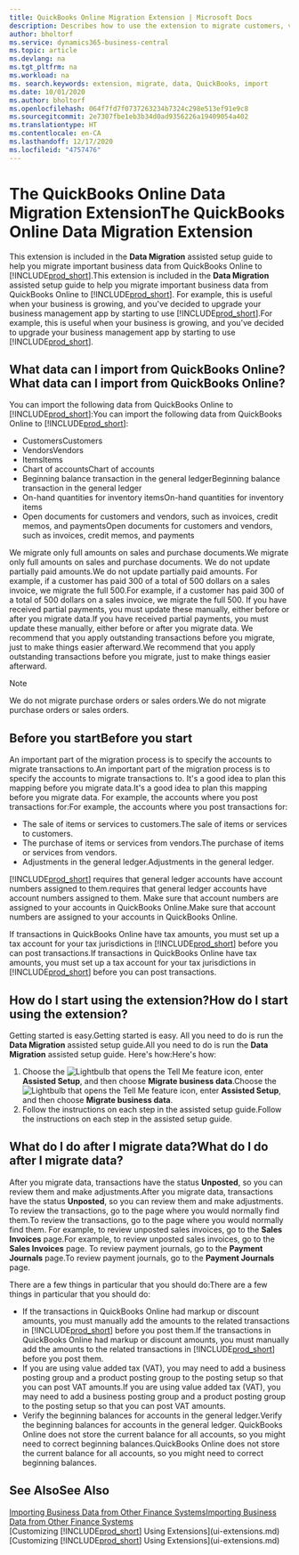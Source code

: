 ```yaml
---
title: QuickBooks Online Migration Extension | Microsoft Docs
description: Describes how to use the extension to migrate customers, vendors, items, and accounts from QuickBooks Online to Business Central.
author: bholtorf
ms.service: dynamics365-business-central
ms.topic: article
ms.devlang: na
ms.tgt_pltfrm: na
ms.workload: na
ms. search.keywords: extension, migrate, data, QuickBooks, import
ms.date: 10/01/2020
ms.author: bholtorf
ms.openlocfilehash: 064f7fd7f0737263234b7324c298e513ef91e9c8
ms.sourcegitcommit: 2e7307fbe1eb3b34d0ad9356226a19409054a402
ms.translationtype: HT
ms.contentlocale: en-CA
ms.lasthandoff: 12/17/2020
ms.locfileid: "4757476"
---
```

# <a name="the-quickbooks-online-data-migration-extension"></a><span data-ttu-id="bd515-103">The QuickBooks Online Data Migration Extension</span><span class="sxs-lookup"><span data-stu-id="bd515-103">The QuickBooks Online Data Migration Extension</span></span>

<span data-ttu-id="bd515-104">This extension is included in the **Data Migration** assisted setup guide to help you migrate important business data from QuickBooks Online to [!INCLUDE[prod_short](includes/prod_short.md)].</span><span class="sxs-lookup"><span data-stu-id="bd515-104">This extension is included in the **Data Migration** assisted setup guide to help you migrate important business data from QuickBooks Online to [!INCLUDE[prod_short](includes/prod_short.md)].</span></span> <span data-ttu-id="bd515-105">For example, this is useful when your business is growing, and you've decided to upgrade your business management app by starting to use [!INCLUDE[prod_short](includes/prod_short.md)].</span><span class="sxs-lookup"><span data-stu-id="bd515-105">For example, this is useful when your business is growing, and you've decided to upgrade your business management app by starting to use [!INCLUDE[prod_short](includes/prod_short.md)].</span></span>

## <a name="what-data-can-i-import-from-quickbooks-online"></a><span data-ttu-id="bd515-106">What data can I import from QuickBooks Online?</span><span class="sxs-lookup"><span data-stu-id="bd515-106">What data can I import from QuickBooks Online?</span></span>

<span data-ttu-id="bd515-107">You can import the following data from QuickBooks Online to [!INCLUDE[prod_short](includes/prod_short.md)]:</span><span class="sxs-lookup"><span data-stu-id="bd515-107">You can import the following data from QuickBooks Online to [!INCLUDE[prod_short](includes/prod_short.md)]:</span></span>  

* <span data-ttu-id="bd515-108">Customers</span><span class="sxs-lookup"><span data-stu-id="bd515-108">Customers</span></span>
* <span data-ttu-id="bd515-109">Vendors</span><span class="sxs-lookup"><span data-stu-id="bd515-109">Vendors</span></span>
* <span data-ttu-id="bd515-110">Items</span><span class="sxs-lookup"><span data-stu-id="bd515-110">Items</span></span>
* <span data-ttu-id="bd515-111">Chart of accounts</span><span class="sxs-lookup"><span data-stu-id="bd515-111">Chart of accounts</span></span>
* <span data-ttu-id="bd515-112">Beginning balance transaction in the general ledger</span><span class="sxs-lookup"><span data-stu-id="bd515-112">Beginning balance transaction in the general ledger</span></span>
* <span data-ttu-id="bd515-113">On-hand quantities for inventory items</span><span class="sxs-lookup"><span data-stu-id="bd515-113">On-hand quantities for inventory items</span></span>
* <span data-ttu-id="bd515-114">Open documents for customers and vendors, such as invoices, credit memos, and payments</span><span class="sxs-lookup"><span data-stu-id="bd515-114">Open documents for customers and vendors, such as invoices, credit memos, and payments</span></span>

<span data-ttu-id="bd515-115">We migrate only full amounts on sales and purchase documents.</span><span class="sxs-lookup"><span data-stu-id="bd515-115">We migrate only full amounts on sales and purchase documents.</span></span> <span data-ttu-id="bd515-116">We do not update partially paid amounts.</span><span class="sxs-lookup"><span data-stu-id="bd515-116">We do not update partially paid amounts.</span></span> <span data-ttu-id="bd515-117">For example, if a customer has paid 300 of a total of 500 dollars on a sales invoice, we migrate the full 500.</span><span class="sxs-lookup"><span data-stu-id="bd515-117">For example, if a customer has paid 300 of a total of 500 dollars on a sales invoice, we migrate the full 500.</span></span> <span data-ttu-id="bd515-118">If you have received partial payments, you must update these manually, either before or after you migrate data.</span><span class="sxs-lookup"><span data-stu-id="bd515-118">If you have received partial payments, you must update these manually, either before or after you migrate data.</span></span> <span data-ttu-id="bd515-119">We recommend that you apply outstanding transactions before you migrate, just to make things easier afterward.</span><span class="sxs-lookup"><span data-stu-id="bd515-119">We recommend that you apply outstanding transactions before you migrate, just to make things easier afterward.</span></span>

> [!NOTE]  
> <span data-ttu-id="bd515-120">We do not migrate purchase orders or sales orders.</span><span class="sxs-lookup"><span data-stu-id="bd515-120">We do not migrate purchase orders or sales orders.</span></span>

## <a name="before-you-start"></a><span data-ttu-id="bd515-121">Before you start</span><span class="sxs-lookup"><span data-stu-id="bd515-121">Before you start</span></span>

<span data-ttu-id="bd515-122">An important part of the migration process is to specify the accounts to migrate transactions to.</span><span class="sxs-lookup"><span data-stu-id="bd515-122">An important part of the migration process is to specify the accounts to migrate transactions to.</span></span> <span data-ttu-id="bd515-123">It's a good idea to plan this mapping before you migrate data.</span><span class="sxs-lookup"><span data-stu-id="bd515-123">It's a good idea to plan this mapping before you migrate data.</span></span> <span data-ttu-id="bd515-124">For example, the accounts where you post transactions for:</span><span class="sxs-lookup"><span data-stu-id="bd515-124">For example, the accounts where you post transactions for:</span></span>  

* <span data-ttu-id="bd515-125">The sale of items or services to customers.</span><span class="sxs-lookup"><span data-stu-id="bd515-125">The sale of items or services to customers.</span></span>
* <span data-ttu-id="bd515-126">The purchase of items or services from vendors.</span><span class="sxs-lookup"><span data-stu-id="bd515-126">The purchase of items or services from vendors.</span></span>  
* <span data-ttu-id="bd515-127">Adjustments in the general ledger.</span><span class="sxs-lookup"><span data-stu-id="bd515-127">Adjustments in the general ledger.</span></span>  

[!INCLUDE[prod_short](includes/prod_short.md)] <span data-ttu-id="bd515-128">requires that general ledger accounts have account numbers assigned to them.</span><span class="sxs-lookup"><span data-stu-id="bd515-128">requires that general ledger accounts have account numbers assigned to them.</span></span> <span data-ttu-id="bd515-129">Make sure that account numbers are assigned to your accounts in QuickBooks Online.</span><span class="sxs-lookup"><span data-stu-id="bd515-129">Make sure that account numbers are assigned to your accounts in QuickBooks Online.</span></span>

<span data-ttu-id="bd515-130">If transactions in QuickBooks Online have tax amounts, you must set up a tax account for your tax jurisdictions in [!INCLUDE[prod_short](includes/prod_short.md)] before you can post transactions.</span><span class="sxs-lookup"><span data-stu-id="bd515-130">If transactions in QuickBooks Online have tax amounts, you must set up a tax account for your tax jurisdictions in [!INCLUDE[prod_short](includes/prod_short.md)] before you can post transactions.</span></span>

## <a name="how-do-i-start-using-the-extension"></a><span data-ttu-id="bd515-131">How do I start using the extension?</span><span class="sxs-lookup"><span data-stu-id="bd515-131">How do I start using the extension?</span></span>

<span data-ttu-id="bd515-132">Getting started is easy.</span><span class="sxs-lookup"><span data-stu-id="bd515-132">Getting started is easy.</span></span> <span data-ttu-id="bd515-133">All you need to do is run the **Data Migration** assisted setup guide.</span><span class="sxs-lookup"><span data-stu-id="bd515-133">All you need to do is run the **Data Migration** assisted setup guide.</span></span> <span data-ttu-id="bd515-134">Here's how:</span><span class="sxs-lookup"><span data-stu-id="bd515-134">Here's how:</span></span>

1. <span data-ttu-id="bd515-135">Choose the ![Lightbulb that opens the Tell Me feature](media/ui-search/search_small.png "Tell me what you want to do") icon, enter **Assisted Setup**, and then choose **Migrate business data**.</span><span class="sxs-lookup"><span data-stu-id="bd515-135">Choose the ![Lightbulb that opens the Tell Me feature](media/ui-search/search_small.png "Tell me what you want to do") icon, enter **Assisted Setup**, and then choose **Migrate business data**.</span></span>
2. <span data-ttu-id="bd515-136">Follow the instructions on each step in the assisted setup guide.</span><span class="sxs-lookup"><span data-stu-id="bd515-136">Follow the instructions on each step in the assisted setup guide.</span></span>

## <a name="what-do-i-do-after-i-migrate-data"></a><span data-ttu-id="bd515-137">What do I do after I migrate data?</span><span class="sxs-lookup"><span data-stu-id="bd515-137">What do I do after I migrate data?</span></span>

<span data-ttu-id="bd515-138">After you migrate data, transactions have the status **Unposted**, so you can review them and make adjustments.</span><span class="sxs-lookup"><span data-stu-id="bd515-138">After you migrate data, transactions have the status **Unposted**, so you can review them and make adjustments.</span></span> <span data-ttu-id="bd515-139">To review the transactions, go to the page where you would normally find them.</span><span class="sxs-lookup"><span data-stu-id="bd515-139">To review the transactions, go to the page where you would normally find them.</span></span> <span data-ttu-id="bd515-140">For example, to review unposted sales invoices, go to the **Sales Invoices** page.</span><span class="sxs-lookup"><span data-stu-id="bd515-140">For example, to review unposted sales invoices, go to the **Sales Invoices** page.</span></span> <span data-ttu-id="bd515-141">To review payment journals, go to the **Payment Journals** page.</span><span class="sxs-lookup"><span data-stu-id="bd515-141">To review payment journals, go to the **Payment Journals** page.</span></span>  

<span data-ttu-id="bd515-142">There are a few things in particular that you should do:</span><span class="sxs-lookup"><span data-stu-id="bd515-142">There are a few things in particular that you should do:</span></span>

* <span data-ttu-id="bd515-143">If the transactions in QuickBooks Online had markup or discount amounts, you must manually add the amounts to the related transactions in [!INCLUDE[prod_short](includes/prod_short.md)] before you post them.</span><span class="sxs-lookup"><span data-stu-id="bd515-143">If the transactions in QuickBooks Online had markup or discount amounts, you must manually add the amounts to the related transactions in [!INCLUDE[prod_short](includes/prod_short.md)] before you post them.</span></span>
* <span data-ttu-id="bd515-144">If you are using value added tax (VAT), you may need to add a business posting group and a product posting group to the posting setup so that you can post VAT amounts.</span><span class="sxs-lookup"><span data-stu-id="bd515-144">If you are using value added tax (VAT), you may need to add a business posting group and a product posting group to the posting setup so that you can post VAT amounts.</span></span>
* <span data-ttu-id="bd515-145">Verify the beginning balances for accounts in the general ledger.</span><span class="sxs-lookup"><span data-stu-id="bd515-145">Verify the beginning balances for accounts in the general ledger.</span></span> <span data-ttu-id="bd515-146">QuickBooks Online does not store the current balance for all accounts, so you might need to correct beginning balances.</span><span class="sxs-lookup"><span data-stu-id="bd515-146">QuickBooks Online does not store the current balance for all accounts, so you might need to correct beginning balances.</span></span>

## <a name="see-also"></a><span data-ttu-id="bd515-147">See Also</span><span class="sxs-lookup"><span data-stu-id="bd515-147">See Also</span></span>

[<span data-ttu-id="bd515-148">Importing Business Data from Other Finance Systems</span><span class="sxs-lookup"><span data-stu-id="bd515-148">Importing Business Data from Other Finance Systems</span></span>](across-import-data-configuration-packages.md)  
<span data-ttu-id="bd515-149">[Customizing [!INCLUDE[prod_short](includes/prod_short.md)] Using Extensions](ui-extensions.md)</span><span class="sxs-lookup"><span data-stu-id="bd515-149">[Customizing [!INCLUDE[prod_short](includes/prod_short.md)] Using Extensions](ui-extensions.md)</span></span>  
